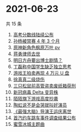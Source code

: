 # 2021-06-23

共 15 条

<!-- BEGIN -->
<!-- 最后更新时间 Wed Jun 23 2021 22:04:43 GMT+0800 (China Standard Time) -->

1. [高考分数线陆续公布](https://www.zhihu.com/search?q=高考分数线)
2. [孙杨被禁赛 4 年 3 个月](https://www.zhihu.com/search?q=孙杨)
3. [原神新角色枫原万叶 pv](https://www.zhihu.com/search?q=原神)
4. [蒋勇律师去世](https://www.zhihu.com/search?q=蒋勇)
5. [明日方舟要出博士剧情？](https://www.zhihu.com/search?q=明日方舟)
6. [丁磊称中国学生缺乏独立思考](https://www.zhihu.com/search?q=丁磊)
7. [游戏王拍卖再现 4 万元 U 盘](https://www.zhihu.com/search?q=游戏王)
8. [徐真真二级烧伤](https://www.zhihu.com/search?q=徐真真)
9. [三只松鼠前高管盗卖废纸箱获刑](https://www.zhihu.com/search?q=三只松鼠)
10. [新冠病毒 Delta 变异株](https://www.zhihu.com/search?q=新冠病毒)
11. [陌陌旗下游戏高度抄袭](https://www.zhihu.com/search?q=黑帝斯)
12. [陶虹说不是会哭就叫好演员](https://www.zhihu.com/search?q=陶虹说不是会哭就叫好演员)
13. [《最强大脑》导演王运庆离世](https://www.zhihu.com/search?q=最强大脑导演王运庆)
14. [首汽约车跳车事件调查结果公布](https://www.zhihu.com/search?q=首汽约车)
15. [蜜雪冰城主题曲](https://www.zhihu.com/search?q=蜜雪冰城)

<!-- END -->

